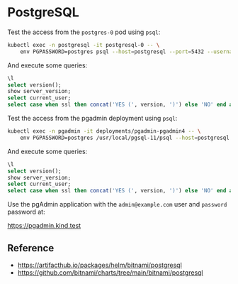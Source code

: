 # PostgreSQL

Test the access from the `postgres-0` pod using `psql`:

```bash
kubectl exec -n postgresql -it postgresql-0 -- \
    env PGPASSWORD=postgres psql --host=postgresql --port=5432 --username=postgres
```

And execute some queries:

```sql
\l
select version();
show server_version;
select current_user;
select case when ssl then concat('YES (', version, ')') else 'NO' end as ssl from pg_stat_ssl where pid=pg_backend_pid();
```

Test the access from the pgadmin deployment using `psql`:

```bash
kubectl exec -n pgadmin -it deployments/pgadmin-pgadmin4 -- \
    env PGPASSWORD=postgres /usr/local/pgsql-11/psql --host=postgresql.postgresql --port=5432 --username=postgres
```

And execute some queries:

```sql
\l
select version();
show server_version;
select current_user;
select case when ssl then concat('YES (', version, ')') else 'NO' end as ssl from pg_stat_ssl where pid=pg_backend_pid();
```

Use the pgAdmin application with the `admin@example.com` user and
`password` password at:

<https://pgadmin.kind.test>

## Reference

* <https://artifacthub.io/packages/helm/bitnami/postgresql>
* <https://github.com/bitnami/charts/tree/main/bitnami/postgresql>
